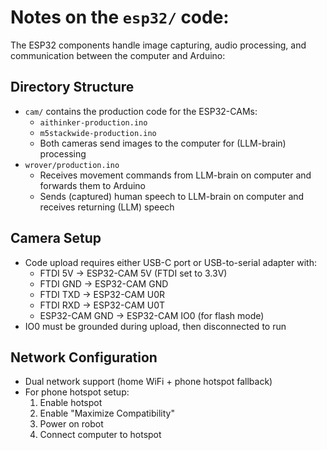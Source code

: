 # Notes on the `esp32/` code:

The ESP32 components handle image capturing, audio processing, and communication between the computer and Arduino:

## Directory Structure

- `cam/` contains the production code for the ESP32-CAMs:
  - `aithinker-production.ino`
  - `m5stackwide-production.ino`
  - Both cameras send images to the computer for (LLM-brain) processing
- `wrover/production.ino`
  - Receives movement commands from LLM-brain on computer and forwards them to Arduino
  - Sends (captured) human speech to LLM-brain on computer and receives returning (LLM) speech

## Camera Setup

- Code upload requires either USB-C port or USB-to-serial adapter with:
  - FTDI 5V → ESP32-CAM 5V (FTDI set to 3.3V)
  - FTDI GND → ESP32-CAM GND
  - FTDI TXD → ESP32-CAM U0R
  - FTDI RXD → ESP32-CAM U0T
  - ESP32-CAM GND → ESP32-CAM IO0 (for flash mode)
- IO0 must be grounded during upload, then disconnected to run

## Network Configuration

- Dual network support (home WiFi + phone hotspot fallback)
- For phone hotspot setup:
  1. Enable hotspot
  2. Enable "Maximize Compatibility"
  3. Power on robot
  4. Connect computer to hotspot
